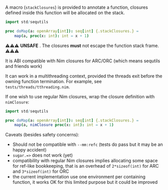 
A macro (`stackClosures`) is provided to annotate a function, closures defined inside this function will be allocated on the stack.

```nim
import std/sequtils

proc doMap(a: openArray[int]): seq[int] {.stackClosures.} =
	map(a, proc(x: int): int = x + 1)
```

⚠⚠⚠ **UNSAFE** . The closures **must** not escape the function stack frame. ⚠⚠⚠

It is ABI compatible with Nim closures for ARC/ORC (which means sequtils and friends work)

It can work in a multithreading context, provided the threads exit before the owning function termination. For example, see `tests/threads/tthreading.nim`.

If one wish to use regular Nim closures, wrap the closure definition with
`nimClosure`:
```nim
import std/sequtils

proc doMap(a: openArray[int]): seq[int] {.stackClosures.} =
	map(a, nimClosure proc(x: int): int = x + 1)
```



Caveats (besides safety concerns):
- Should not be compatible with `--mm:refc` (tests do pass but it may be an happy accident)
- `sugar.=>` does not work (yet)
- compatibility with regular Nim closures implies allocating some space for ref-like bookkeeping, that is an overhead of `2*sizeof(int)`
	for ARC and `3*sizeof(int)` for ORC
- the current implementation use one environment per containing function, it works OK for this limited purpose but it could be improved